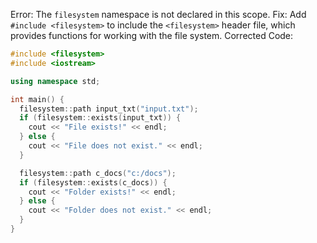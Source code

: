 Error: The `filesystem` namespace is not declared in this scope.
Fix: Add `#include <filesystem>` to include the `<filesystem>` header file, which provides functions for working with the file system.
Corrected Code:
```cpp
#include <filesystem>
#include <iostream>

using namespace std;

int main() {
  filesystem::path input_txt("input.txt");
  if (filesystem::exists(input_txt)) {
    cout << "File exists!" << endl;
  } else {
    cout << "File does not exist." << endl;
  }

  filesystem::path c_docs("c:/docs");
  if (filesystem::exists(c_docs)) {
    cout << "Folder exists!" << endl;
  } else {
    cout << "Folder does not exist." << endl;
  }
}
```
